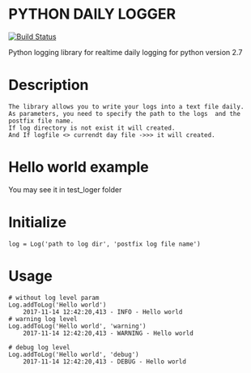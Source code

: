 # PYTHON DAILY LOGGER
[![Build Status](https://travis-ci.org/welir/Python-Logger.svg?branch=master)](https://travis-ci.org/welir/Python-Logger)

Python logging library for realtime daily logging for python version 2.7

# Description
    The library allows you to write your logs into a text file daily. 
    As parameters, you need to specify the path to the logs  and the postfix file name.
    If log directory is not exist it will created. 
    And If logfile <> currendt day file ->>> it will created.

# Hello world example
  You may see it in test_loger folder

# Initialize
    log = Log('path to log dir', 'postfix log file name')
  
# Usage

    # without log level param
    Log.addToLog('Hello world')
        2017-11-14 12:42:20,413 - INFO - Hello world
    # warning log level
    Log.addToLog('Hello world', 'warning')
        2017-11-14 12:42:20,413 - WARNING - Hello world

    # debug log level
    Log.addToLog('Hello world', 'debug')
        2017-11-14 12:42:20,413 - DEBUG - Hello world


